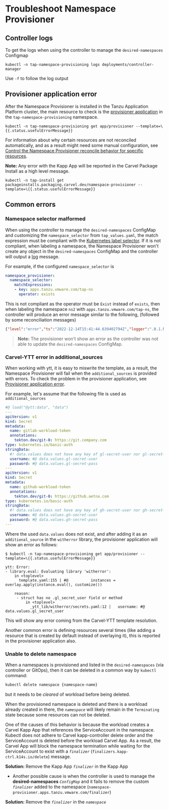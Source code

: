 # Troubleshoot Namespace Provisioner

## <a id="controller-logs"></a>Controller logs

To get the logs when using the controller to manage the `desired-namespaces` Configmap

```terminal
kubectl -n tap-namespace-provisioning logs deployments/controller-manager
```

Use `-f` to follow the log output


## <a id="carvel-kapp-application-error"></a>Provisioner application error

After the Namespace Provisioner is installed in the Tanzu Application Platform cluster, the main
resource to check is the [provisioner application](about.hbs.md#nsp-component-carvel-app) in the
`tap-namespace-provisioning` namespace.

```terminal
kubectl -n tap-namespace-provisioning get app/provisioner --template=\{{.status.usefulErrorMessage}}
```

For information about why certain resources are not reconciled automatically,
and as a result might need some manual configuration, see [Control the Namespace Provisioner reconcile behavior for specific resources](how-tos.hbs.md#control-reconcile-behavior).

**Note:** Any error with the Kapp App will be reported in the Carvel Package Install as a high level
message.

```terminal
kubectl -n tap-install get packageinstalls.packaging.carvel.dev/namespace-provisioner --template=\{{.status.usefulErrorMessage}}
```

## <a id="common-errors"></a>Common errors

### <a id="namespace-selector-malformed"></a>Namespace selector malformed

When using the controller to manage the `desired-namespaces` ConfigMap and customizing the
`namespace_selector` from `tap_values.yaml`, the match expression must be compliant with the [Kubernetes label selector](https://kubernetes.io/docs/concepts/overview/working-with-objects/labels/#label-selectors).
If it is not compliant, when labeling a namespace, the Namespace Provisioner won't create any object
in the `desired-namespaces` ConfigMap and the controller will output a [log](#controller-logs) message.

For example, if the configured `namespace_selector` is

```yaml
namespace_provisioner:
  namespace_selector:
    matchExpressions:
    - key: apps.tanzu.vmware.com/tap-ns
      operator: exists
```

This is not compliant as the operator must be `Exist` instead of `exists`, then when labeling the
namespace `ns2` with `apps.tanzu.vmware.com/tap-ns`, the controller will produce an error message
similar to the following, (followed by some reconciliation messages)

```json
{"level":"error","ts":"2022-12-14T15:41:44.639402794Z","logger":".0.1.NamespaceSelectorReconciler","msg":"unable to sync","controller":"namespace","controllerGroup":"","controllerKind":"Namespace","Namespace":{"name":"ns2"},"namespace":"","name":"ns2","reconcileID":"26395d34-418b-446d-9b5e-a4a73cc657ed","resourceType":"/v1, Kind=Namespace","error":"\"exists\" is not a valid pod selector operator","stacktrace":"..."}
```

>**Note:** The provisioner won’t show an error as the controller was not able to update the
`desired-namespaces` ConfigMap.


### <a id="carvel-ytt-error-additional-sources"></a>Carvel-YTT error in additional_sources

When working with ytt, it is easy to miswrite the template, as a result, the Namespace Provisioner
will fail when the `additional_sources` is provided with errors. To check the problem in the
provisioner application, see [Provisioner application error](#carvel-kapp-application-error).

For example, let's assume that the following file is used as `additional_sources`

```yaml
#@ load("@ytt:data", "data")
---
apiVersion: v1
kind: Secret
metadata:
  name: gitlab-workload-token
  annotations:
    tekton.dev/git-0: https://git.company.com
type: kubernetes.io/basic-auth
stringData:
  #! data.values does not have any key of gl-secret-user nor gl-secret-pass
  username: #@ data.values.gl-secret-user
  password: #@ data.values.gl-secret-pass
---
apiVersion: v1
kind: Secret
metadata:
  name: github-workload-token
  annotations:
    tekton.dev/git-0: https://github.aetna.com
type: kubernetes.io/basic-auth
stringData:
  #! data.values does not have any key of gh-secret-user nor gh-secret-pass
  username: #@ data.values.gh-secret-user
  password: #@ data.values.gh-secret-pass
---
```

Where the used `data.values` does not exist, and after adding it as an `additional_source` in the
`witherror` library, the provisioner application will show an error as follows:

```terminal
$ kubectl -n tap-namespace-provisioning get app/provisioner --template=\{{.status.usefulErrorMessage}}

ytt: Error:
- library.eval: Evaluating library 'witherror':
    in <toplevel>
      template.yaml:155 | #@          instances = overlay.apply(instance.eval(), customize())

    reason:
     - struct has no .gl_secret_user field or method
         in <toplevel>
           _ytt_lib/witherror/secrets.yaml:12 |   username: #@ data.values.gl_secret_user
```

This will show any error coming from the Carvel-YTT template resolution.

Another common error is defining resources several times (like adding a resource that is created by
default instead of overlaying it), this is reported in the provisioner application also.

### <a id="unable-to-delete-namespace"></a>Unable to delete namespace

When a namespaces is provisioned and listed in the `desired-namespaces` (via controller or GitOps),
then it can be deleted in a common way by `kubectl` command:

```bash
kubectl delete namespace {namespace-name}
```

but it needs to be *cleared* of workload before being deleted.

When the provisioned namespace is deleted and there is a workload already created in there, the
*`namespace`* will likely remain in the `Terminating` state because some resources can
not be deleted.

One of the causes of this behavior is because the workload creates a Carvel Kapp App that references
the ServiceAccount in the namespace. Kubectl does not adhere to Carvel kapp-controller delete order
and the ServiceAccount is deleted before the workload Carvel App. As a result, the Carvel App will
block the namespace termination while waiting for the ServiceAccount to exist with a
*`finalizer`* (`finalizers.kapp-ctrl.k14s.io/delete`) message.

**Solution:** Remove the Kapp App *`finalizer`* in the Kapp App

- Another possible cause is when the controller is used to manage the **desired-namespaces** *`ConfigMap`*
and it fails to remove the custom *`finalizer`* added to the namespace (`namespace-provisioner.apps.tanzu.vmware.com/finalizer`)

**Solution:** Remove the *`finalizer`* in the *`namespace`*
